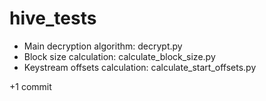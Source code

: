 # hive_tests
- Main decryption algorithm: decrypt.py
- Block size calculation: calculate_block_size.py
- Keystream offsets calculation: calculate_start_offsets.py

+1 commit
